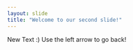 ```yaml
---
layout: slide
title: "Welcome to our second slide!"
---
```

New Text :) 
Use the left arrow to go back!
